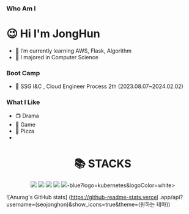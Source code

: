 <!--
**seojonghon/seojonghon** is a ✨ _special_ ✨ repository because its `README.md` (this file) appears on your GitHub profile.

Here are some ideas to get you started:

- 🔭 I’m currently working on ...
- 🌱 I’m currently learning ...
- 👯 I’m looking to collaborate on ...
- 🤔 I’m looking for help with ...
- 💬 Ask me about ...
- 📫 How to reach me: ...
- 😄 Pronouns: ...
- ⚡ Fun fact: ...
-->

### Who Am I
#  😉 Hi I'm JongHun
- 🌱 I’m currently learning AWS, Flask, Algorithm
- 🥇 I majored in Computer Science

### Boot Camp

- 💊 SSG I&C , Cloud Engineer Process 2th (2023.08.07~2024.02.02)

### What I Like
- 📺 Drama
- 🔵 Game
- 🍕 Pizza
- 
<div align=center><h1>📚 STACKS</h1></div>

<div align=center> 
 <img src="https://img.shields.io/badge/linux-FCC624?style=for-the-badge&logo=linux&logoColor=black“>
 <img src="https://img.shields.io/badge/python-3776AB?style=for-the-badge&logo=python&logoColor=white"> 
<img src=”https://img.shields.io/badge/flask-000000?style=for-the-badge&logo=flask&logoColor=white“>
<img src="https://img.shields.io/badge/linux-FCC624?style=for-the-badge&logo=linux&logoColor=black“>
<i
<img src="https://img.shields.io/badge/springboot-6DB33F?style=for-the-badge&logo=springboot&logoColor=white">
<img src="https://img.shields.io/badge/html5-E34F26?style=for-the-badge&logo=html5&logoColor=white">
<img src ="https://img.shields.io/badge/docker-<VERSION>-blue?logo=docker&logoColor=white>
<img src ="https://img.shields.io/badge/kubernetes-<VERSION>-blue?logo=kubernetes&logoColor=white>
</div>



![Anurag's GitHub stats] (https://github-readme-stats.vercel .app/api?
username=(seojonghon)&show_icons=true&theme=(원하는 테마))
